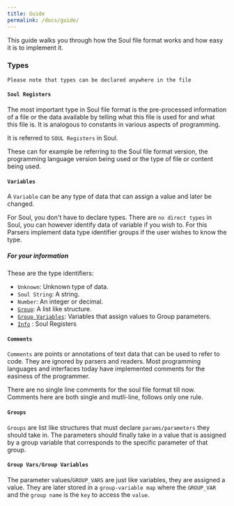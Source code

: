 ```yaml
---
title: Guide
permalink: /docs/guide/
---
```

This guide walks you through how the Soul file format works and how easy it is to implement it.
### Types
`Please note that types can be declared anywhere in the file`

#### `Soul Registers`

The most important type in Soul file format is the pre-processed information of a file or the data available by telling 
what this file is used for and what this file is. It is analogous to constants in various aspects of programming.

It is referred to `SOUL Registers` in Soul.

These can for example be referring to the Soul file format version, the programming language version being used or the 
type of file or content being used.

#### `Variables`

A `Variable` can be any type of data that can assign a value and later be changed. 

For Soul, you don't have to declare types. 
There are `no direct types` in Soul, you can however identify data of variable
if you wish to. For this Parsers implement data type identifier groups if the user wishes to know the type.

##### For your information

These are the type identifiers:
- `Unknown`: Unknown type of data.
- `Soul String`: A string.
- `Number`: An integer or decimal.
- [`Group`](https://text-x-soul.tk/docs/guide/#groups): A list like structure.
- [`Group Variables`](https://text-x-soul.tk/docs/guide/#group-varsgroup-variables): Variables that assign values to Group parameters.
- [`Info`](https://github.com/Master-Console/Soul_Official/new/master/_docs#soul-registers) : Soul Registers

#### `Comments`
`Comments` are points or annotations of text data that can be used to refer to code. They are ignored by parsers and readers. 
Most programming languages and interfaces today have implemented comments for the easiness of the programmer.

There are no single line comments for the soul file format till now. Comments here are both single and mutli-line, follows
only one rule.

#### `Groups`
`Groups` are list like structures that must declare `params/parameters` they should take in.
The parameters should finally take in a value that is assigned by a group variable that corresponds to
the specific parameter of that group.

#### `Group Vars/Group Variables`
The parameter values/`GROUP_VARS` are just like variables, they are assigned a value. They are later stored in a
`group-variable map` where the `GROUP_VAR` and the `group name` is the `key` to access the `value`.

